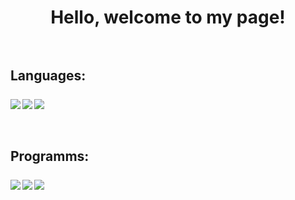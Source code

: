 <h1 align = "center">Hello, welcome to my page!<br><br>

<h2>Languages:<br><br>
 <div align = "center">
  <img src="https://img.shields.io/badge/Python-343434?style=for-the-badge&logo=Python&logoColor=yellow", align = "left">
  <img src="https://img.shields.io/badge/JavaScript-343434?style=for-the-badge&logo=JavaScript&logoColor=yellow", align = "left">
  <img src="https://img.shields.io/badge/PHP-343434?style=for-the-badge&logo=PHP&logoColor=yellow", align = "left"> <br><br>
 </div>
<h2>Programms:<br><br>
 <div align = "center">
  <img src="https://img.shields.io/badge/VS Code-343434?style=for-the-badge&logo=Visual Studio Code&logoColor=yellow", align = "left">
  <img src="https://img.shields.io/badge/PHP Storm-343434?style=for-the-badge&logo=PhpStorm&logoColor=yellow", align = "left">
  <img src="https://img.shields.io/badge/PyCharm-343434?style=for-the-badge&logo=PyCharm&logoColor=yellow", align = "left"> <br><br>
 </div>
